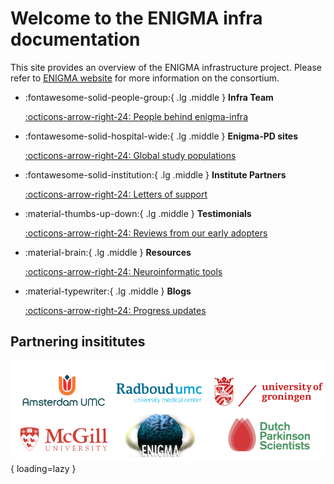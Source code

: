 # Welcome to the ENIGMA infra documentation

This site provides an overview of the ENIGMA infrastructure project. Please refer to [ENIGMA website](https://enigma.ini.usc.edu/about-2/) for more information on the consortium. 

<div class="grid cards" markdown>

-   :fontawesome-solid-people-group:{ .lg .middle } __Infra Team__
    

    [:octicons-arrow-right-24: People behind enigma-infra](team/people)

-   :fontawesome-solid-hospital-wide:{ .lg .middle } __Enigma-PD sites__
    

    [:octicons-arrow-right-24: Global study populations](wg/pd/e_pd_sites)

-   :fontawesome-solid-institution:{ .lg .middle } __Institute Partners__
    

    [:octicons-arrow-right-24: Letters of support](partners/LoS)

-   :material-thumbs-up-down:{ .lg .middle } __Testimonials__
    

    [:octicons-arrow-right-24: Reviews from our early adopters](reviews/testimonials)

-   :material-brain:{ .lg .middle } __Resources__
    

    [:octicons-arrow-right-24: Neuroinformatic tools](resources/open_science_toolstack)

-   :material-typewriter:{ .lg .middle } __Blogs__
    

    [:octicons-arrow-right-24: Progress updates](blog)

</div>


## **Partnering insititutes**

![logos](./logos/Logo_Strip.png){ loading=lazy }
